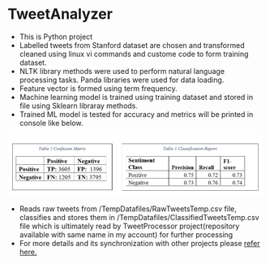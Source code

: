 # TweetAnalyzer
* This is Python project
* Labelled tweets from Stanford dataset are chosen and transformed cleaned using linux vi commands and custome code to form training dataset.
* NLTK library methods were used to perform natural language processing tasks. Panda libraries were used for data loading.
* Feature vector is formed using term frequency. 
* Machine learning model is trained using training dataset and stored in file using Sklearn libraray methods.
* Trained ML model is tested for accuracy and metrics will be printed in console like below.

![Alt text](https://github.com/jagadeesh-hooli/TweetAnalyzer/blob/master/confusion%20matrix.PNG "confusion matrix")
* Reads raw tweets from /TempDatafiles/RawTweetsTemp.csv file, classifies and stores them in /TempDatafiles/ClassifiedTweetsTemp.csv file which is ultimately read by TweetProcessor project(repository available with same name in my account) for further processing
* For more details and its synchronization with other projects  please <a href="https://drive.google.com/file/d/0B54zuGD6R78ZY28wbkRMZV9vdHc/view">refer here. </a>
